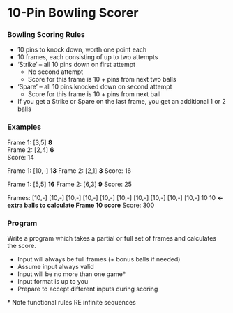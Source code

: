 # 10-Pin Bowling Scorer

### Bowling Scoring Rules

* 10 pins to knock down, worth one point each
* 10 frames, each consisting of up to two attempts
* ‘Strike’ – all 10 pins down on first attempt
    * No second attempt
    * Score for this frame is 10 + pins from next two balls
* ‘Spare’ – all 10 pins knocked down on second attempt
    * Score for this frame is 10 + pins from next ball
* If you get a Strike or Spare on the last frame, you get an additional 1 or 2 balls 

### Examples

Frame 1: [3,5] **8**  
Frame 2: [2,4] **6**  
Score: 14  

Frame 1: [10,-] **13**
Frame 2: [2,1] **3**
Score: 16

Frame 1: [5,5] **16**
Frame 2: [6,3] **9**
Score: 25

Frames: [10,-] [10,-] [10,-] [10,-] [10,-] [10,-] [10,-] [10,-] [10,-] [10,-] 10 10 **<- extra balls to calculate Frame 10 score**
Score: 300

### Program

Write a program which takes a partial or full set of frames and calculates the score.

* Input will always be full frames (+ bonus balls if needed)
* Assume input always valid
* Input will be no more than one game*
* Input format is up to you
* Prepare to accept different inputs during scoring

\* Note functional rules RE infinite sequences
